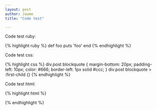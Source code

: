 ```yaml
---
layout: post
author: Jaume
title: "Code test"

---
```


Code test ruby:

{% highlight ruby %}
def foo
  puts 'foo'
end
{% endhighlight %}

Code test css:

{% highlight css %}
div.post blockquote {
	margin-bottom: 20px;
	padding-left: 10px;
	color: #666;
	border-left: 1px solid #ccc;
}
div.post blockquote > :first-child {}
{% endhighlight %}  

Code test html:

{% highlight html %}
<meta name="description"/>
<meta name="author"/>
<link rel="author" href="humans.txt"/><link rel="author" href="humans.txt"/>
<link rel="alternate" type="rss+xml"  
title="site.name" href="index.xml">
{% endhighlight %}
